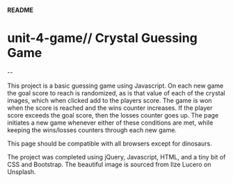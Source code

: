 **README**
# unit-4-game// Crystal Guessing Game

--

This project is a basic guessing game using Javascript.
On each new game the goal score to reach is randomized, as is that value of each of
the crystal images, which when clicked add to the players score. The game is won
when the score is reached and the wins counter increases. If the player score exceeds
the goal score, then the losses counter goes up. The page initiates a new game whenever
either of these conditions are met, while keeping the wins/losses counters through
each new game. 

This page should be compatible with all browsers except for dinosaurs.

The project was completed using jQuery, Javascript, HTML, and a tiny bit of CSS and Bootstrap.
The beautiful image is sourced from Ilze Lucero on Unsplash.